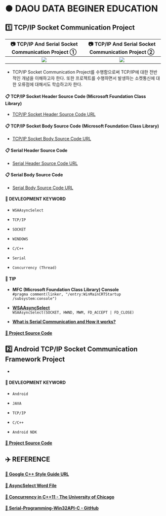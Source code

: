 # ● DAOU DATA BEGINER EDUCATION

## 1️⃣ TCP/IP Socket Communication Project

|:camera: TCP/IP And Serial Socket Communication Project ①|:camera: TCP/IP And Serial Socket Communication Project ②|
|:-------------------------------------------------------:|:-------------------------------------------------------:|
|![](https://user-images.githubusercontent.com/20036523/59315384-856e0680-8cf4-11e9-8897-970753c28be1.jpg)|![](https://user-images.githubusercontent.com/20036523/59726182-9cb87100-926b-11e9-8f38-3ca6e422290f.png)|

* TCP/IP Socket Communication Project를 수행함으로써 TCP/IP에 대한 전반적인 개념을 이해하고자 한다. 또한 프로젝트를 수행하면서 발생하는 소켓통신에 대한 오류점에 대해서도 학습하고자 한다.

#### 📋 TCP/IP Socket Header Source Code (Microsoft Foundation Class Library)

* [TCP/IP Socket Header Source Code URL](https://github.com/ChangYeop-Yang/Study-C/blob/master/%5BC%2B%2B%5D%20Project/%5BProject%5D%201%20Week/ChatMFCApplication/ChatMFCApplication/WinSocket.h)

#### 📋 TCP/IP Socket Body Source Code (Microsoft Foundation Class Library)

* [TCP/IP Socket Body Source Code URL](https://github.com/ChangYeop-Yang/Study-C/blob/master/%5BC%2B%2B%5D%20Project/%5BProject%5D%201%20Week/ChatMFCApplication/ChatMFCApplication/WinSocket.cpp)

#### 📋 Serial Header Source Code

* [Serial Header Source Code URL](https://github.com/ChangYeop-Yang/Study-C/blob/master/%5BC%2B%2B%5D%20Project/%5BProject%5D%201%20Week/ChatMFCApplication/ChatMFCApplication/WinSerial.h)

#### 📋 Serial Body Source Code

* [Serial Body Source Code URL](https://github.com/ChangYeop-Yang/Study-C/blob/master/%5BC%2B%2B%5D%20Project/%5BProject%5D%201%20Week/ChatMFCApplication/ChatMFCApplication/WinSerial.cpp)

#### 🔑 DEVLEOPMENT KEYWORD

* `WSAAsyncSelect`

* `TCP/IP`

* `SOCKET`

* `WINDOWS`

* `C/C++`

* `Serial`

* `Concurrency (Thread)`

#### 👀 TIP

* **MFC (Microsoft Foundation Class Library) Console** </br> `#pragma comment(linker, "/entry:WinMainCRTStartup /subsystem:console")`

* [**WSAAsyncSelect**](https://m.blog.naver.com/PostView.nhn?blogId=ymy203&logNo=70102169803&proxyReferer=https%3A%2F%2Fwww.google.co.kr%2F) </br>
`WSAAsyncSelect(SOCKET, HWND, MWM, FD_ACCEPT | FD_CLOSE)`

* [**What is Serial Communication and How it works?**](https://www.codrey.com/embedded-systems/serial-communication-basics/)

#### [🚀 Project Source Code](https://github.com/ChangYeop-Yang/Study-C/tree/master/%5BC%2B%2B%5D%20Project/%5BProject%5D%201%20Week/ChatMFCApplication)

## 2️⃣ Android TCP/IP Socket Communication Framework Project

* 

#### 🔑 DEVLEOPMENT KEYWORD

* `Android`

* `JAVA`

* `TCP/IP`

* `C/C++`

* `Android NDK`

#### [🚀 Project Source Code]()

## ✈️ REFERENCE

#### [🚀 Google C++ Style Guide URL](https://google.github.io/styleguide/cppguide.html#Enumerator_Names)

#### [🚀 AsyncSelect Word File](https://github.com/ChangYeop-Yang/Study-C/files/3279696/AsyncSelect.docx)

#### [🚀 Concurrency in C++11 - The University of Chicago](https://www.classes.cs.uchicago.edu/archive/2013/spring/12300-1/labs/lab6/)

#### [🚀 Serial-Programming-Win32API-C - GitHub](https://github.com/xanthium-enterprises/Serial-Programming-Win32API-C)
